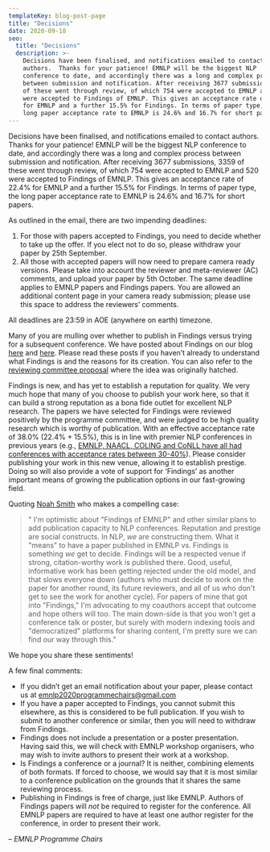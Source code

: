 ```yaml
---
templateKey: blog-post-page
title: "Decisions"
date: 2020-09-18
seo:
  title: "Decisions"
  description: >- 
    Decisions have been finalised, and notifications emailed to contact
    authors.  Thanks for your patience! EMNLP will be the biggest NLP
    conference to date, and accordingly there was a long and complex process
    between submission and notification. After receiving 3677 submissions, 3359
    of these went through review, of which 754 were accepted to EMNLP and 520
    were accepted to Findings of EMNLP. This gives an acceptance rate of 22.4%
    for EMNLP and a further 15.5% for Findings. In terms of paper type, the
    long paper acceptance rate to EMNLP is 24.6% and 16.7% for short papers.
---
```


Decisions have been finalised, and notifications emailed to contact authors.
Thanks for your patience! EMNLP will be the biggest NLP conference to date, and
accordingly there was a long and complex process between submission and
notification. After receiving 3677 submissions, 3359 of these went through
review, of which 754 were accepted to EMNLP and 520 were accepted to Findings
of EMNLP. This gives an acceptance rate of 22.4% for EMNLP and a further 15.5%
for Findings. In terms of paper type, the long paper acceptance rate to EMNLP
is 24.6% and 16.7% for short papers.


As outlined in the email, there are two impending deadlines:

1.  For those with papers accepted to Findings, you need to decide whether to take up the offer. If you elect not to do so, please withdraw your paper by 25th September.
2. All those with accepted papers will now need to prepare camera ready
versions. Please take into account the reviewer and meta-reviewer (AC)
comments, and upload your paper by 5th October. The same deadline applies to
EMNLP papers and Findings papers. You are allowed an additional content page in
your camera ready submission; please use this space to address the reviewers’
comments.


All deadlines are 23:59 in AOE (anywhere on earth) timezone.


Many of you are mulling over whether to publish in Findings versus trying for a subsequent conference. We have posted about Findings on our blog [here](https://2020.emnlp.org/blog/2020-04-19-findings-of-emnlp) and [here](https://2020.emnlp.org/blog/2020-07-30-findings-acl-response). Please read these posts if you haven’t already to understand what Findings is and the reasons for its creation. You can also refer to the [reviewing committee proposal](https://www.aclweb.org/adminwiki/index.php?title=Short-Term_Reform_Proposals_for_ACL_Reviewing#1_Establishing_ACL_Archives_.28a.k.a._Findings.29) where the idea was originally hatched.


Findings is new, and has yet to establish a reputation for quality. We very much hope that many of you choose to publish your work here, so that it can build a strong reputation as a bona fide outlet for excellent NLP research. The papers we have selected for Findings were reviewed positively by the programme committee, and were judged to be high quality research which is worthy of publication. With an effective acceptance rate of 38.0% (22.4% + 15.5%), this is in line with premier NLP conferences in previous years (e.g., [EMNLP, NAACL, COLING and CoNLL have all had conferences with acceptance rates between 30-40%](https://aclweb.org/aclwiki/Conference_acceptance_rates)). Please consider publishing your work in this new venue, allowing it to establish prestige. Doing so will also provide a vote of support for ‘Findings’ as another important means of growing the publication options in our fast-growing field.


Quoting [Noah Smith](https://twitter.com/nlpnoah/status/1305908553513754625) who makes a compelling case:
> " I'm optimistic about "Findings of EMNLP" and other similar plans to add publication capacity to NLP conferences.  Reputation and prestige are social constructs.  In NLP, *we* are constructing them.  What it "means" to have a paper published in EMNLP vs. Findings is something *we* get to decide.  Findings will be a respected venue if strong, citation-worthy work is published there.  Good, useful, informative work has been getting rejected under the old model, and that slows everyone down (authors who must decide to work on the paper for another round, its future reviewers, and all of us who don't get to see the work for another cycle).  For papers of mine that got into "Findings," I'm advocating to my coauthors accept that outcome and hope others will too.  The main down-side is that you won't get a conference talk or poster, but surely with modern indexing tools and "democratized" platforms for sharing content, I'm pretty sure we can find our way through this."

We hope you share these sentiments!


A few final comments:

* If you didn’t get an email notification about your paper, please contact us at [emnlp2020programmechairs@gmail.com](mailto:emnlp2020programmechairs@gmail.com) 
* If you have a paper accepted to Findings, you cannot submit this elsewhere, as this is considered to be full publication. If you wish to submit to another conference or similar, then you will need to withdraw from Findings. 
* Findings does not include a presentation or a poster presentation. Having said this, we will check with EMNLP workshop organisers, who may wish to invite authors to present their work at a workshop.
* Is Findings a conference or a journal? It is neither, combining elements of both formats. If forced to choose, we would say that it is most similar to a conference publication on the grounds that it shares the same reviewing process.
* Publishing in Findings is free of charge, just like EMNLP. Authors of Findings papers will _not_ be required to register for the conference. All EMNLP papers are required to have at least one author register for the conference, in order to present their work.



 – *EMNLP Programme Chairs*
